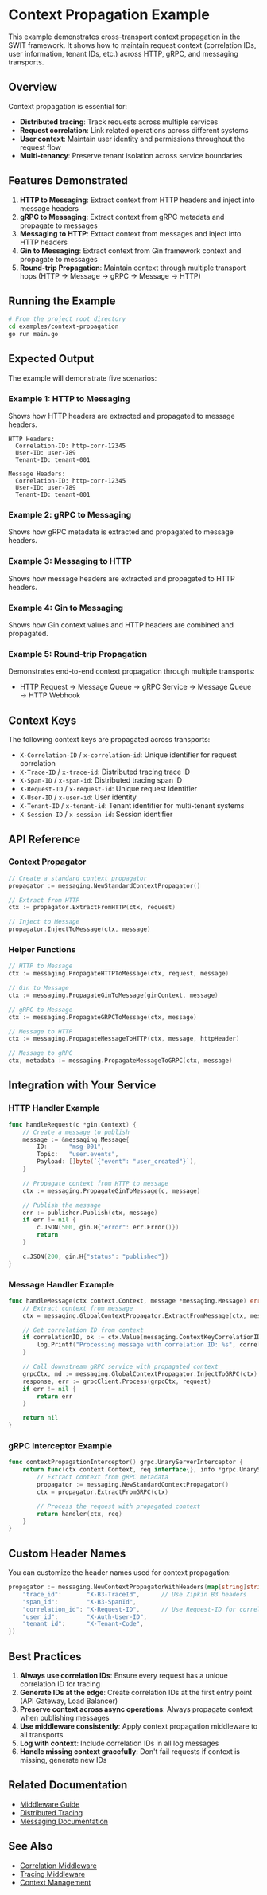 # Context Propagation Example

This example demonstrates cross-transport context propagation in the SWIT framework. It shows how to maintain request context (correlation IDs, user information, tenant IDs, etc.) across HTTP, gRPC, and messaging transports.

## Overview

Context propagation is essential for:
- **Distributed tracing**: Track requests across multiple services
- **Request correlation**: Link related operations across different systems
- **User context**: Maintain user identity and permissions throughout the request flow
- **Multi-tenancy**: Preserve tenant isolation across service boundaries

## Features Demonstrated

1. **HTTP to Messaging**: Extract context from HTTP headers and inject into message headers
2. **gRPC to Messaging**: Extract context from gRPC metadata and propagate to messages
3. **Messaging to HTTP**: Extract context from messages and inject into HTTP headers
4. **Gin to Messaging**: Extract context from Gin framework context and propagate to messages
5. **Round-trip Propagation**: Maintain context through multiple transport hops (HTTP → Message → gRPC → Message → HTTP)

## Running the Example

```bash
# From the project root directory
cd examples/context-propagation
go run main.go
```

## Expected Output

The example will demonstrate five scenarios:

### Example 1: HTTP to Messaging
Shows how HTTP headers are extracted and propagated to message headers.

```
HTTP Headers:
  Correlation-ID: http-corr-12345
  User-ID: user-789
  Tenant-ID: tenant-001

Message Headers:
  Correlation-ID: http-corr-12345
  User-ID: user-789
  Tenant-ID: tenant-001
```

### Example 2: gRPC to Messaging
Shows how gRPC metadata is extracted and propagated to message headers.

### Example 3: Messaging to HTTP
Shows how message headers are extracted and propagated to HTTP headers.

### Example 4: Gin to Messaging
Shows how Gin context values and HTTP headers are combined and propagated.

### Example 5: Round-trip Propagation
Demonstrates end-to-end context propagation through multiple transports:
- HTTP Request → Message Queue → gRPC Service → Message Queue → HTTP Webhook

## Context Keys

The following context keys are propagated across transports:

- `X-Correlation-ID` / `x-correlation-id`: Unique identifier for request correlation
- `X-Trace-ID` / `x-trace-id`: Distributed tracing trace ID
- `X-Span-ID` / `x-span-id`: Distributed tracing span ID
- `X-Request-ID` / `x-request-id`: Unique request identifier
- `X-User-ID` / `x-user-id`: User identity
- `X-Tenant-ID` / `x-tenant-id`: Tenant identifier for multi-tenant systems
- `X-Session-ID` / `x-session-id`: Session identifier

## API Reference

### Context Propagator

```go
// Create a standard context propagator
propagator := messaging.NewStandardContextPropagator()

// Extract from HTTP
ctx := propagator.ExtractFromHTTP(ctx, request)

// Inject to Message
propagator.InjectToMessage(ctx, message)
```

### Helper Functions

```go
// HTTP to Message
ctx := messaging.PropagateHTTPToMessage(ctx, request, message)

// Gin to Message
ctx := messaging.PropagateGinToMessage(ginContext, message)

// gRPC to Message
ctx := messaging.PropagateGRPCToMessage(ctx, message)

// Message to HTTP
ctx := messaging.PropagateMessageToHTTP(ctx, message, httpHeader)

// Message to gRPC
ctx, metadata := messaging.PropagateMessageToGRPC(ctx, message)
```

## Integration with Your Service

### HTTP Handler Example

```go
func handleRequest(c *gin.Context) {
    // Create a message to publish
    message := &messaging.Message{
        ID:      "msg-001",
        Topic:   "user.events",
        Payload: []byte(`{"event": "user_created"}`),
    }

    // Propagate context from HTTP to message
    ctx := messaging.PropagateGinToMessage(c, message)

    // Publish the message
    err := publisher.Publish(ctx, message)
    if err != nil {
        c.JSON(500, gin.H{"error": err.Error()})
        return
    }

    c.JSON(200, gin.H{"status": "published"})
}
```

### Message Handler Example

```go
func handleMessage(ctx context.Context, message *messaging.Message) error {
    // Extract context from message
    ctx = messaging.GlobalContextPropagator.ExtractFromMessage(ctx, message)

    // Get correlation ID from context
    if correlationID, ok := ctx.Value(messaging.ContextKeyCorrelationID).(string); ok {
        log.Printf("Processing message with correlation ID: %s", correlationID)
    }

    // Call downstream gRPC service with propagated context
    grpcCtx, md := messaging.GlobalContextPropagator.InjectToGRPC(ctx)
    response, err := grpcClient.Process(grpcCtx, request)
    if err != nil {
        return err
    }

    return nil
}
```

### gRPC Interceptor Example

```go
func contextPropagationInterceptor() grpc.UnaryServerInterceptor {
    return func(ctx context.Context, req interface{}, info *grpc.UnaryServerInfo, handler grpc.UnaryHandler) (interface{}, error) {
        // Extract context from gRPC metadata
        propagator := messaging.NewStandardContextPropagator()
        ctx = propagator.ExtractFromGRPC(ctx)

        // Process the request with propagated context
        return handler(ctx, req)
    }
}
```

## Custom Header Names

You can customize the header names used for context propagation:

```go
propagator := messaging.NewContextPropagatorWithHeaders(map[string]string{
    "trace_id":       "X-B3-TraceId",      // Use Zipkin B3 headers
    "span_id":        "X-B3-SpanId",
    "correlation_id": "X-Request-ID",      // Use Request-ID for correlation
    "user_id":        "X-Auth-User-ID",
    "tenant_id":      "X-Tenant-Code",
})
```

## Best Practices

1. **Always use correlation IDs**: Ensure every request has a unique correlation ID for tracing
2. **Generate IDs at the edge**: Create correlation IDs at the first entry point (API Gateway, Load Balancer)
3. **Preserve context across async operations**: Always propagate context when publishing messages
4. **Use middleware consistently**: Apply context propagation middleware to all transports
5. **Log with context**: Include correlation IDs in all log messages
6. **Handle missing context gracefully**: Don't fail requests if context is missing, generate new IDs

## Related Documentation

- [Middleware Guide](../../docs/middleware-guide.md)
- [Distributed Tracing](../../docs/tracing-user-guide.md)
- [Messaging Documentation](../../pkg/messaging/README.md)

## See Also

- [Correlation Middleware](../../pkg/messaging/middleware/correlation.go)
- [Tracing Middleware](../../pkg/messaging/middleware/tracing.go)
- [Context Management](../../pkg/messaging/context.go)
